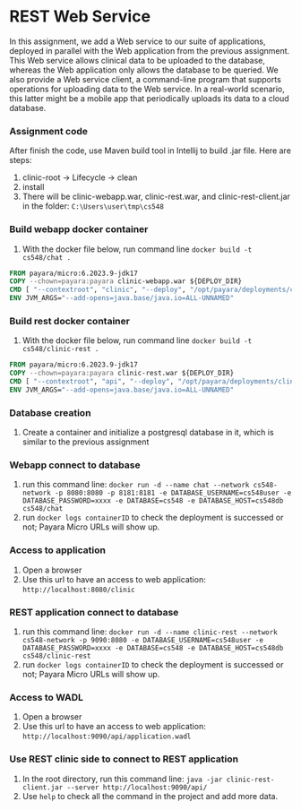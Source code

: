 # REST Web Service

In this assignment, we add a Web service to our suite of applications, deployed in parallel with the Web application from the previous assignment.  This Web service allows clinical data to be uploaded to the database, whereas the Web application only allows the database to be queried.  We also provide a Web service client, a command-line program that supports operations for uploading data to the Web service.  In a real-world scenario, this latter might be a mobile app that periodically uploads its data to a cloud database.

### Assignment code
After finish the code, use Maven build tool in Intellij to build .jar file. Here are steps:
1. clinic-root -> Lifecycle -> clean
2. install
3. There will be clinic-webapp.war, clinic-rest.war, and clinic-rest-client.jar in the folder: ```C:\Users\user\tmp\cs548```

### Build webapp docker container
1. With the docker file below, run command line ```docker build -t cs548/chat .```
```Dockerfile
FROM payara/micro:6.2023.9-jdk17
COPY --chown=payara:payara clinic-webapp.war ${DEPLOY_DIR}
CMD [ "--contextroot", "clinic", "--deploy", "/opt/payara/deployments/clinic-webapp.war" ]
ENV JVM_ARGS="--add-opens=java.base/java.io=ALL-UNNAMED"
```
### Build rest docker container
1. With the docker file below, run command line ```docker build -t cs548/clinic-rest .```
```Dockerfile
FROM payara/micro:6.2023.9-jdk17
COPY --chown=payara:payara clinic-rest.war ${DEPLOY_DIR}
CMD [ "--contextroot", "api", "--deploy", "/opt/payara/deployments/clinic-rest.war" ]
ENV JVM_ARGS="--add-opens=java.base/java.io=ALL-UNNAMED"
```
### Database creation
1. Create a container and initialize a postgresql database in it, which is similar to the previous assignment

### Webapp connect to database
1. run this command line: ```docker run -d --name chat --network cs548-network -p 8080:8080 -p 8181:8181 -e DATABASE_USERNAME=cs548user -e DATABASE_PASSWORD=xxxx -e DATABASE=cs548 -e DATABASE_HOST=cs548db cs548/chat```
2. run ```docker logs containerID``` to check the deployment is successed or not; Payara Micro URLs will show up.

### Access to application
1. Open a browser
2. Use this url to have an access to web application: ```http://localhost:8080/clinic```

### REST application connect to database
1. run this command line: ```docker run -d --name clinic-rest --network cs548-network -p 9090:8080 -e DATABASE_USERNAME=cs548user -e DATABASE_PASSWORD=xxxx -e DATABASE=cs548 -e DATABASE_HOST=cs548db cs548/clinic-rest```
2. run ```docker logs containerID``` to check the deployment is successed or not; Payara Micro URLs will show up.

### Access to WADL
1. Open a browser
2. Use this url to have an access to web application: ```http://localhost:9090/api/application.wadl```

### Use REST clinic side to connect to REST application
1. In the root directory, run this command line: ```java -jar clinic-rest-client.jar --server http://localhost:9090/api/```
2. Use ```help``` to check all the command in the project and add more data.

